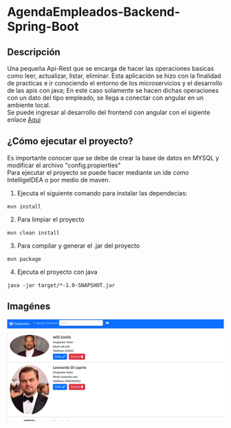 # AgendaEmpleados-Backend-Spring-Boot

## Descripción
Una pequeña Api-Rest que se encarga de hacer las operaciones basicas como leer, actualizar, listar, eliminar. Esta aplicación se hizo con la finalidad de practicas e ir conociendo el entorno de los microservicios y el desarrollo de las apis con java; En este caso solamente se hacen dichas operaciones con un dato del tipo empleado, se llega a conectar con angular en un ambiente local. 
<br>
Se puede ingresar al desarrollo del frontend con angular con el sigiente enlace [Aqui](https://github.com/JoseLeviRivera/AgendaEmpleados-Angular)

## ¿Cómo ejecutar el proyecto?
Es importante conocer que se debe de crear la base de datos en MYSQL y modificar el archivo "config.propierties"
<br>
Para ejecutar el proyecto se puede hacer mediante un ide como IntelligeIDEA o por medio de maven.
<br>
1. Ejecuta el siguiente comando para instalar las dependecias:

```
mvn install
```
2. Para limpiar el proyecto
```
mvn clean install
```
3. Para compilar y generar el .jar del proyecto
```
mvn package
```
4. Ejecuta el proyecto con java
```
java -jar target/*-1.0-SNAPSHOT.jar
```
## Imagénes
![imagen](https://github.com/JoseLeviRivera/AgendaEmpleados-Angular/blob/master/src/assets/github/img.png)
